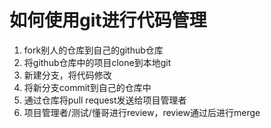 # 如何使用git进行代码管理

1. fork别人的仓库到自己的github仓库
2. 将github仓库中的项目clone到本地git
3. 新建分支，将代码修改
4. 将新分支commit到自己的仓库中
5. 通过仓库将pull request发送给项目管理者
6. 项目管理者/测试/懂哥进行review，review通过后进行merge